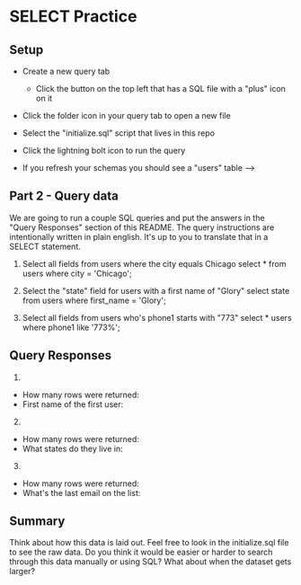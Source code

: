# SELECT Practice

## Setup

<!-- You should have created a Google Cloud account, installed MySQL Workbench and made a connection to your database. In this lesson we will practice querying data. -->

<!-- * Open MySQL Workbench

<!-- ## Part 1 - Initialize data

* Make sure you've selected the "admin" database -->

* Create a new query tab
  * Click the button on the top left that has a SQL file with a "plus" icon on it

* Click the folder icon in your query tab to open a new file

* Select the "initialize.sql" script that lives in this repo

* Click the lightning bolt icon to run the query

* If you refresh your schemas you should see a "users" table -->

## Part 2 - Query data

We are going to run a couple SQL queries and put the answers in the "Query Responses" section of this README. The query instructions are intentionally written in plain english. It's up to you to translate that in a SELECT statement.

1. Select all fields from users where the city equals Chicago
select * from users where city = 'Chicago';

2. Select the "state" field for users with a first name of "Glory"
select state from users where first_name = 'Glory';

3. Select all fields from users who's phone1 starts with "773"
select * users where phone1 like '773%';


## Query Responses

1.
  * How many rows were returned:
  * First name of the first user:

2.
  * How many rows were returned:
  * What states do they live in:

3.
  * How many rows were returned:
  * What's the last email on the list:


  ## Summary

  Think about how this data is laid out. Feel free to look in the initialize.sql file to see the raw data. Do you think it would be easier or harder to search through this data manually or using SQL? What about when the dataset gets larger?